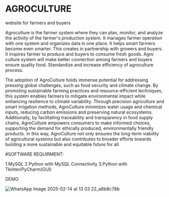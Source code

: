 # AGROCULTURE
website for farmers and buyers

Agroculture is the farmer system where they can plan, monitor, and 
analyze the activity of the farmer's production system. It manages 
farmer operation with one system and organizes data in one place. 
It helps smart farmers become even smarter. This creates in 
partnership with growers and buyers. It inspires farmer to produce 
and buyers to consume fresh goods. Agro culture system will make 
better connection among farmers and buyers ensure quality food. 
Standardize and increase efficiency of agroculture process. 
 
The adoption of AgroCulture holds immense potential for 
addressing pressing global challenges, such as food security and 
climate change. By promoting sustainable farming practices and 
resource-efficient techniques, this system enables farmers to 
mitigate environmental impact while enhancing resilience to climate 
variability. Through precision agriculture and smart irrigation 
methods, AgroCulture minimizes water usage and chemical inputs, 
reducing carbon emissions and preserving natural ecosystems. 
Additionally, by facilitating traceability and transparency in food 
supply chains, AgroCulture empowers consumers to make informed 
choices, supporting the demand for ethically produced, 
environmentally friendly products. In this way, AgroCulture not 
only ensures the long-term viability of agricultural systems but also 
contributes to broader efforts towards building a more sustainable 
and equitable future for all. 

#SOFTWARE REQUIRMENT: 

1.MySQL 
2.Python with MySQL Connectivity 
3.Python with Tkinter/PyCharm(GUI) 

DEMO 

![WhatsApp Image 2025-02-14 at 13 03 22_a6b8c78b](https://github.com/user-attachments/assets/dfb9290e-02fd-4147-8430-19023656ff83)

